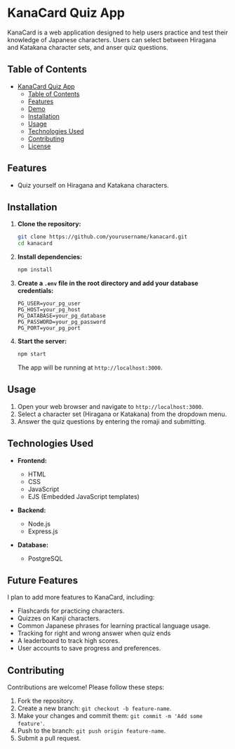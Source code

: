 # KanaCard Quiz App

KanaCard is a web application designed to help users practice and test their knowledge of Japanese characters. Users can select between Hiragana and Katakana character sets, and anser quiz questions. 

## Table of Contents

- [KanaCard Quiz App](#kanacard-quiz-app)
  - [Table of Contents](#table-of-contents)
  - [Features](#features)
  - [Demo](#demo)
  - [Installation](#installation)
  - [Usage](#usage)
  - [Technologies Used](#technologies-used)
  - [Contributing](#contributing)
  - [License](#license)

## Features

- Quiz yourself on Hiragana and Katakana characters.

## Installation

1. **Clone the repository:**

    ```bash
    git clone https://github.com/yourusername/kanacard.git
    cd kanacard
    ```

2. **Install dependencies:**

    ```bash
    npm install
    ```

3. **Create a `.env` file in the root directory and add your database credentials:**

    ```
    PG_USER=your_pg_user
    PG_HOST=your_pg_host
    PG_DATABASE=your_pg_database
    PG_PASSWORD=your_pg_password
    PG_PORT=your_pg_port
    ```

4. **Start the server:**

    ```bash
    npm start
    ```

    The app will be running at `http://localhost:3000`.

## Usage

1. Open your web browser and navigate to `http://localhost:3000`.
2. Select a character set (Hiragana or Katakana) from the dropdown menu.
3. Answer the quiz questions by entering the romaji and submitting.

## Technologies Used

- **Frontend:**
  - HTML
  - CSS
  - JavaScript
  - EJS (Embedded JavaScript templates)

- **Backend:**
  - Node.js
  - Express.js

- **Database:**
  - PostgreSQL

## Future Features

I plan to add more features to KanaCard, including:
- Flashcards for practicing characters.
- Quizzes on Kanji characters.
- Common Japanese phrases for learning practical language usage.
- Tracking for right and wrong answer when quiz ends
- A leaderboard to track high scores.
- User accounts to save progress and preferences.

## Contributing

Contributions are welcome! Please follow these steps:

1. Fork the repository.
2. Create a new branch: `git checkout -b feature-name`.
3. Make your changes and commit them: `git commit -m 'Add some feature'`.
4. Push to the branch: `git push origin feature-name`.
5. Submit a pull request.